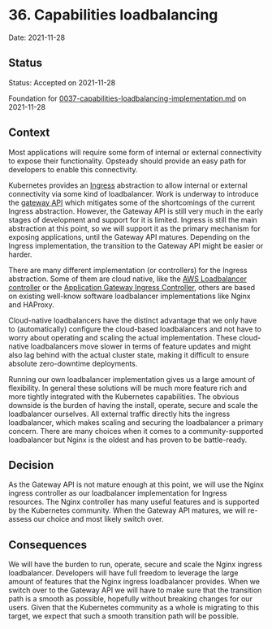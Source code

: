 # 36. Capabilities loadbalancing

Date: 2021-11-28

## Status

Status: Accepted on 2021-11-28

Foundation for [0037-capabilities-loadbalancing-implementation.md](0037-capabilities-loadbalancing-implementation.md) on 2021-11-28

## Context

Most applications will require some form of internal or external connectivity to expose their functionality. Opsteady should provide an easy path for developers to enable this connectivity.

Kubernetes provides an [Ingress](https://kubernetes.io/docs/concepts/services-networking/ingress/) abstraction to allow internal or external connectivity via some kind of loadbalancer. Work is underway to introduce the [gateway API](https://gateway-api.sigs.k8s.io/) which mitigates some of the shortcomings of the current Ingress abstraction. However, the Gateway API is still very much in the early stages of development and support for it is limited. Ingress is still the main abstraction at this point, so we will support it as the primary mechanism for exposing applications, until the Gateway API matures. Depending on the Ingress implementation, the transition to the Gateway API might be easier or harder.

There are many different implementation (or controllers) for the Ingress abstraction. Some of them are cloud native, like the [AWS Loadbalancer controller](https://github.com/kubernetes-sigs/aws-load-balancer-controller) or the [Application Gateway Ingress Controller](https://github.com/Azure/application-gateway-kubernetes-ingress), others are based on existing well-know software loadbalancer implementations like Nginx and HAProxy.

Cloud-native loadbalancers have the distinct advantage that we only have to (automatically) configure the cloud-based loadbalancers and not have to worry about operating and scaling the actual implementation. These cloud-native loadbalancers move slower in terms of feature updates and might also lag behind with the actual cluster state, making it difficult to ensure absolute zero-downtime deployments.

Running our own loadbalancer implementation gives us a large amount of flexibility. In general these solutions will be much more feature rich and more tightly integrated with the Kubernetes capabilities. The obvious downside is the burden of having the install, operate, secure and scale the loadbalancer ourselves. All external traffic directly hits the ingress loadbalancer, which makes scaling and securing the loadbalancer a primary concern. There are many choices when it comes to a community-supported loadbalancer but Nginx is the oldest and has proven to be battle-ready.

## Decision

As the Gateway API is not mature enough at this point, we will use the Nginx ingress controller as our loadbalancer implementation for Ingress resources. The Nginx controller has many useful features and is supported by the Kubernetes community. When the Gateway API matures, we will re-assess our choice and most likely switch over.

## Consequences

We will have the burden to run, operate, secure and scale the Nginx ingress loadbalancer. Developers will have full freedom to leverage the large amount of features that the Nginx ingress loadbalancer provides. When we switch over to the Gateway API we will have to make sure that the transition path is a smooth as possible, hopefully without breaking changes for our users. Given that the Kubernetes community as a whole is migrating to this target, we expect that such a smooth transition path will be possible.
